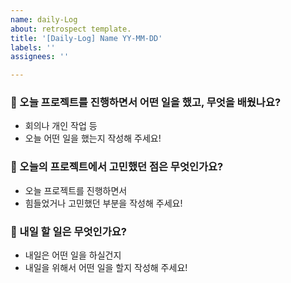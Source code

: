 ```yaml
---
name: daily-Log
about: retrospect template.
title: '[Daily-Log] Name YY-MM-DD'
labels: ''
assignees: ''

---
```


### 🚀 오늘 프로젝트를 진행하면서 어떤 일을 했고, 무엇을 배웠나요?
- 회의나 개인 작업 등
- 오늘 어떤 일을 했는지 작성해 주세요!

### 🚀 오늘의 프로젝트에서 고민했던 점은 무엇인가요?
- 오늘 프로젝트를 진행하면서 
- 힘들었거나 고민했던 부분을 작성해 주세요!

### 🚀 내일 할 일은 무엇인가요?
- 내일은 어떤 일을 하실건지
- 내일을 위해서 어떤 일을 할지 작성해 주세요!
